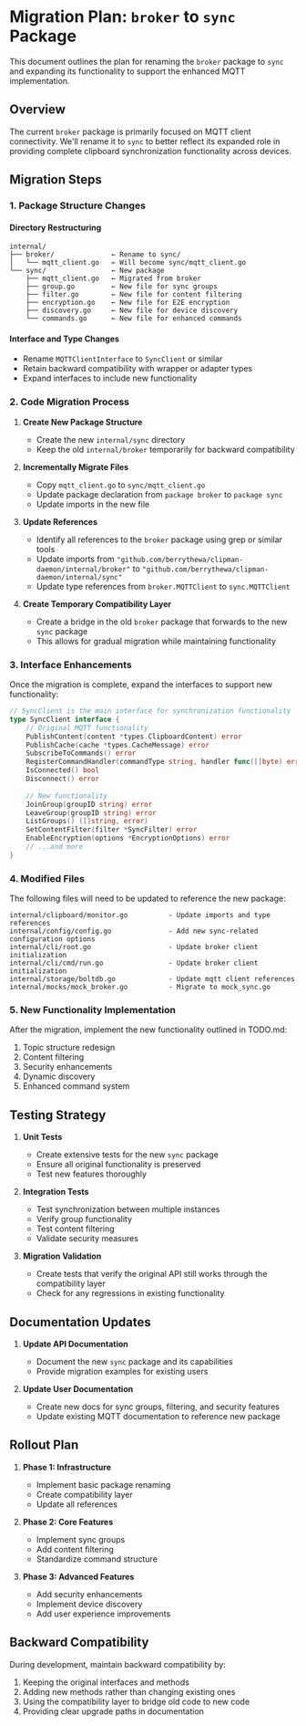 # Migration Plan: `broker` to `sync` Package

This document outlines the plan for renaming the `broker` package to `sync` and expanding its functionality to support the enhanced MQTT implementation.

## Overview

The current `broker` package is primarily focused on MQTT client connectivity. We'll rename it to `sync` to better reflect its expanded role in providing complete clipboard synchronization functionality across devices.

## Migration Steps

### 1. Package Structure Changes

#### Directory Restructuring
```
internal/
├── broker/              ← Rename to sync/
│   └── mqtt_client.go   ← Will become sync/mqtt_client.go
└── sync/                ← New package
    ├── mqtt_client.go   ← Migrated from broker
    ├── group.go         ← New file for sync groups
    ├── filter.go        ← New file for content filtering
    ├── encryption.go    ← New file for E2E encryption
    ├── discovery.go     ← New file for device discovery
    └── commands.go      ← New file for enhanced commands
```

#### Interface and Type Changes
- Rename `MQTTClientInterface` to `SyncClient` or similar
- Retain backward compatibility with wrapper or adapter types
- Expand interfaces to include new functionality

### 2. Code Migration Process

1. **Create New Package Structure**
   - Create the new `internal/sync` directory
   - Keep the old `internal/broker` temporarily for backward compatibility

2. **Incrementally Migrate Files**
   - Copy `mqtt_client.go` to `sync/mqtt_client.go`
   - Update package declaration from `package broker` to `package sync`
   - Update imports in the new file

3. **Update References**
   - Identify all references to the `broker` package using grep or similar tools
   - Update imports from `"github.com/berrythewa/clipman-daemon/internal/broker"` to `"github.com/berrythewa/clipman-daemon/internal/sync"`
   - Update type references from `broker.MQTTClient` to `sync.MQTTClient`

4. **Create Temporary Compatibility Layer**
   - Create a bridge in the old `broker` package that forwards to the new `sync` package
   - This allows for gradual migration while maintaining functionality

### 3. Interface Enhancements

Once the migration is complete, expand the interfaces to support new functionality:

```go
// SyncClient is the main interface for synchronization functionality
type SyncClient interface {
    // Original MQTT functionality
    PublishContent(content *types.ClipboardContent) error
    PublishCache(cache *types.CacheMessage) error
    SubscribeToCommands() error
    RegisterCommandHandler(commandType string, handler func([]byte) error)
    IsConnected() bool
    Disconnect() error
    
    // New functionality
    JoinGroup(groupID string) error
    LeaveGroup(groupID string) error
    ListGroups() ([]string, error)
    SetContentFilter(filter *SyncFilter) error
    EnableEncryption(options *EncryptionOptions) error
    // ...and more
}
```

### 4. Modified Files

The following files will need to be updated to reference the new package:

```
internal/clipboard/monitor.go          - Update imports and type references
internal/config/config.go              - Add new sync-related configuration options
internal/cli/root.go                   - Update broker client initialization
internal/cli/cmd/run.go                - Update broker client initialization
internal/storage/boltdb.go             - Update mqtt client references
internal/mocks/mock_broker.go          - Migrate to mock_sync.go
```

### 5. New Functionality Implementation

After the migration, implement the new functionality outlined in TODO.md:

1. Topic structure redesign
2. Content filtering
3. Security enhancements
4. Dynamic discovery
5. Enhanced command system

## Testing Strategy

1. **Unit Tests**
   - Create extensive tests for the new `sync` package
   - Ensure all original functionality is preserved
   - Test new features thoroughly

2. **Integration Tests**
   - Test synchronization between multiple instances
   - Verify group functionality
   - Test content filtering
   - Validate security measures

3. **Migration Validation**
   - Create tests that verify the original API still works through the compatibility layer
   - Check for any regressions in existing functionality

## Documentation Updates

1. **Update API Documentation**
   - Document the new `sync` package and its capabilities
   - Provide migration examples for existing users

2. **Update User Documentation**
   - Create new docs for sync groups, filtering, and security features
   - Update existing MQTT documentation to reference new package

## Rollout Plan

1. **Phase 1: Infrastructure**
   - Implement basic package renaming
   - Create compatibility layer
   - Update all references

2. **Phase 2: Core Features**
   - Implement sync groups
   - Add content filtering
   - Standardize command structure

3. **Phase 3: Advanced Features**
   - Add security enhancements
   - Implement device discovery
   - Add user experience improvements

## Backward Compatibility

During development, maintain backward compatibility by:

1. Keeping the original interfaces and methods
2. Adding new methods rather than changing existing ones
3. Using the compatibility layer to bridge old code to new code
4. Providing clear upgrade paths in documentation 